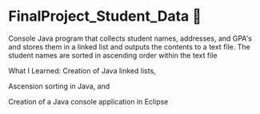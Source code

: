 # FinalProject_Student_Data 💾
Console Java program that collects student names, addresses, and GPA's and stores them in a linked list and outputs the contents to a text file. The student names are sorted in ascending order within the text file

What I Learned: Creation of Java linked lists,

Ascension sorting in Java, and

Creation of a Java console application in Eclipse
